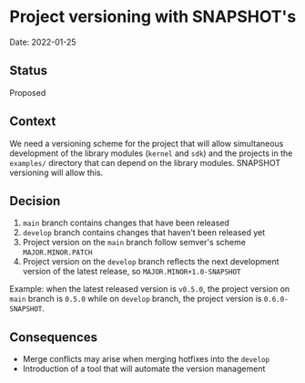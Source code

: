 # Project versioning with SNAPSHOT's

Date: 2022-01-25

## Status

Proposed

## Context

We need a versioning scheme for the project that will allow simultaneous development of the library modules (`kernel` and `sdk`) and the projects in the `examples/` directory that can depend 
on the library modules. SNAPSHOT versioning will allow this.

## Decision

1. `main` branch contains changes that have been released
2. `develop` branch contains changes that haven't been released yet
3. Project version on the `main` branch follow semver's scheme `MAJOR.MINOR.PATCH`  
4. Project version on the `develop` branch reflects the next development version 
   of the latest release, so `MAJOR.MINOR+1.0-SNAPSHOT`
   

Example: when the latest released version is `v0.5.0`, the project version on `main` branch is `0.5.0` while 
on `develop` branch, the project version is `0.6.0-SNAPSHOT`.

## Consequences

* Merge conflicts may arise when merging hotfixes into the `develop`
* Introduction of a tool that will automate the version management
